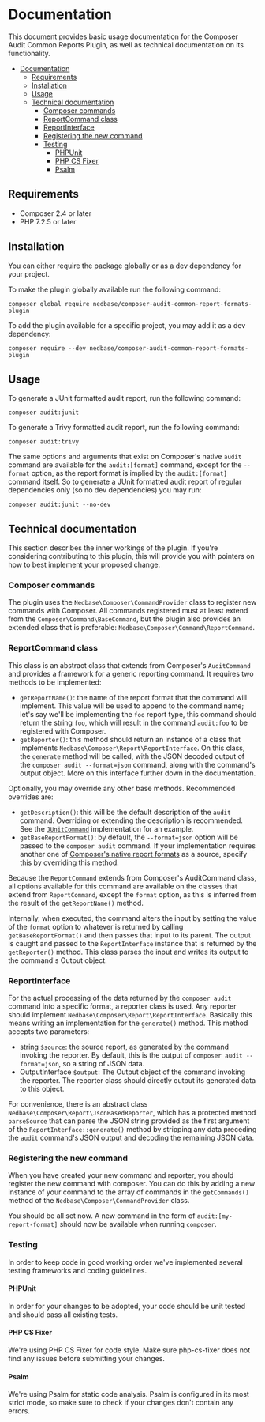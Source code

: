 # Documentation

This document provides basic usage documentation for the Composer Audit Common Reports Plugin, as well as technical
documentation on its functionality.

<!-- TOC -->
* [Documentation](#documentation)
  * [Requirements](#requirements)
  * [Installation](#installation)
  * [Usage](#usage)
  * [Technical documentation](#technical-documentation)
    * [Composer commands](#composer-commands)
    * [ReportCommand class](#reportcommand-class)
    * [ReportInterface](#reportinterface)
    * [Registering the new command](#registering-the-new-command)
    * [Testing](#testing)
      * [PHPUnit](#phpunit)
      * [PHP CS Fixer](#php-cs-fixer)
      * [Psalm](#psalm)
<!-- TOC -->

## Requirements

* Composer 2.4 or later
* PHP 7.2.5 or later

## Installation

You can either require the package globally or as a dev dependency for your project.

To make the plugin globally available run the following command:

```shell
composer global require nedbase/composer-audit-common-report-formats-plugin 
```

To add the plugin available for a specific project, you may add it as a dev dependency:

```shell
composer require --dev nedbase/composer-audit-common-report-formats-plugin
```

## Usage


To generate a JUnit formatted audit report, run the following command:

```
composer audit:junit
```

To generate a Trivy formatted audit report, run the following command:

```
composer audit:trivy
```

The same options and arguments that exist on Composer's native `audit` command are available for the `audit:[format]`
command, except for the `--format` option, as the report format is implied by the `audit:[format]` command itself. So to
generate a JUnit formatted audit report of regular dependencies only (so no dev dependencies) you may run:

```shell
composer audit:junit --no-dev
```

## Technical documentation

This section describes the inner workings of the plugin. If you're considering contributing to this plugin, this will
provide you with pointers on how to best implement your proposed change.

### Composer commands

The plugin uses the `Nedbase\Composer\CommandProvider` class to register new commands with Composer. All commands
registered must at least extend from the `Composer\Command\BaseCommand`, but the plugin also provides an extended
class that is preferable: `Nedbase\Composer\Command\ReportCommand`.

### ReportCommand class

This class is an abstract class that extends from Composer's `AuditCommand` and provides a framework for a generic
reporting command. It requires two methods to be implemented:

* `getReportName()`: the name of the report format that the command will implement. This value will be used to append
  to the command name; let's say we'll be implementing the `foo` report type, this command should return the string
 `foo`, which will result in the command `audit:foo` to be registered with Composer.
* `getReporter()`: this method should return an instance of a class that implements
  `Nedbase\Composer\Report\ReportInterface`. On this class, the `generate` method will be called, with the JSON decoded
  output of the `composer audit --format=json` command, along with the command's output object. More on this interface
  further down in the documentation.

Optionally, you may override any other base methods. Recommended overrides are:

* `getDescription()`: this will be the default description of the `audit` command. Overriding or extending the
  description is recommended. See the [`JUnitCommand`](../src/Command/JUnitCommand.php) implementation for an example.
* `getBaseReportFormat()`: by default, the `--format=json` option will be passed to the `composer audit` command. If
  your implementation requires another one of [Composer's native report formats](https://getcomposer.org/doc/03-cli.md#audit)
  as a source, specify this by overriding this method.  

Because the `ReportCommand` extends from Composer's AuditCommand class, all options available for this command are
available on the classes that extend from `ReportCommand`, except the `format` option, as this is inferred from the
result of the `getReportName()` method.

Internally, when executed, the command alters the input by setting the value of the `format` option to whatever is
returned by calling `getBaseReportFormat()` and then passes that input to its parent. The output is caught and passed
to the `ReportInterface` instance that is returned by the `getReporter()` method. This class parses the input and
writes its output to the command's Output object.

### ReportInterface

For the actual processing of the data returned by the `composer audit` command into a specific format, a reporter class
is used. Any reporter should implement `Nedbase\Composer\Report\ReportInterface`. Basically this means writing an
implementation for the `generate()` method. This method accepts two parameters:

* string `$source`: the source report, as generated by the command invoking the reporter. By default, this is the output
  of `composer audit --format=json`, so a string of JSON data.
* OutputInterface `$output`: The Output object of the command invoking the reporter. The reporter class should directly
  output its generated data to this object.

For convenience, there is an abstract class `Nedbase\Composer\Report\JsonBasedReporter`, which has a protected method
`parseSource` that can parse the JSON string provided as the first argument of the `ReportInterface::generate()` method
by stripping any data preceding the `audit` command's JSON output and decoding the remaining JSON data.  

### Registering the new command

When you have created your new command and reporter, you should register the new command with composer. You can do this
by adding a new instance of your command to the array of commands in the `getCommands()` method of the
`Nedbase\Composer\CommandProvider` class.

You should be all set now. A new command in the form of `audit:[my-report-format]` should now be available when running
`composer`.

### Testing

In order to keep code in good working order we've implemented several testing frameworks and coding guidelines.

#### PHPUnit
In order for your changes to be adopted, your code should be unit tested and should pass all existing tests.

#### PHP CS Fixer
We're using PHP CS Fixer for code style. Make sure php-cs-fixer does not find any issues before submitting your changes.

#### Psalm
We're using Psalm for static code analysis. Psalm is configured in its most strict mode, so make sure to check if your
changes don't contain any errors.

